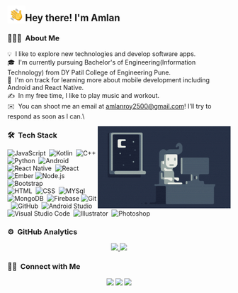 <img alt="Night Coding" src="./assets/Hand%20Wave.gif" width='40' align="left"/><h2>Hey there! I'm Amlan</h2>

<!-- ## 👋 &nbsp;Hey there! I'm Amlan -->

### 👨🏻‍💻 &nbsp;About Me

💡 &nbsp;I like to explore new technologies and develop software apps.\
🎓 &nbsp;I'm currently pursuing Bachelor's of Engineering(Information Technology) from DY Patil College of Engineering Pune.\
🌱 &nbsp;I'm on track for learning more about mobile development including Android and React Native.\
✍️ &nbsp;In my free time, I like to play music and workout.\
✉️ &nbsp;You can shoot me an email at amlanroy2500@gmail.com! I'll try to respond as soon as I can.\

<img alt="Night Coding" src="./assets/Night-Coding.gif" align="right"/>

### 🛠 &nbsp;Tech Stack

![JavaScript](https://img.shields.io/badge/-JavaScript-05122A?style=flat&logo=javascript)&nbsp;
![Kotlin](https://img.shields.io/badge/Kotlin-0095D5?&style=for-the-badge&logo=kotlin&logoColor=white)&nbsp;
![C++](https://img.shields.io/badge/-C++-05122A?style=flat&logo=C%2B%2B&logoColor=00599C)&nbsp;
![Python](https://img.shields.io/badge/-Python-05122A?style=flat&logo=python)&nbsp;
![Android](https://img.shields.io/badge/Android-3DDC84?style=for-the-badge&logo=android&logoColor=white)&nbsp;
![React Native](https://img.shields.io/badge/React_Native-20232A?style=for-the-badge&logo=react&logoColor=61DAFB)&nbsp;
![React](https://img.shields.io/badge/-React-05122A?style=flat&logo=react)&nbsp;
![Ember](https://img.shields.io/badge/ember-1C1E24?style=for-the-badge&logo=ember.js&logoColor=#D04A37)
![Node.js](https://img.shields.io/badge/-Node.js-05122A?style=flat&logo=node.js)&nbsp;
![Bootstrap](https://img.shields.io/badge/-Bootstrap-05122A?style=flat&logo=bootstrap&logoColor=563D7C)\
![HTML](https://img.shields.io/badge/-HTML-05122A?style=flat&logo=HTML5)&nbsp;
![CSS](https://img.shields.io/badge/-CSS-05122A?style=flat&logo=CSS3&logoColor=1572B6)&nbsp;
![MYSql](https://img.shields.io/badge/MySQL-00000F?style=for-the-badge&logo=mysql&logoColor=white)&nbsp;
![MongoDB](https://img.shields.io/badge/MongoDB-4EA94B?style=for-the-badge&logo=mongodb&logoColor=white)&nbsp;
![Firebase](https://img.shields.io/badge/firebase-%23039BE5.svg?style=for-the-badge&logo=firebase)
![Git](https://img.shields.io/badge/-Git-05122A?style=flat&logo=git)&nbsp;
![GitHub](https://img.shields.io/badge/-GitHub-05122A?style=flat&logo=github)&nbsp;
![Android Studio](https://img.shields.io/badge/Android%20Studio-3DDC84.svg?style=for-the-badge&logo=android-studio&logoColor=white)
![Visual Studio Code](https://img.shields.io/badge/-Visual%20Studio%20Code-05122A?style=flat&logo=visual-studio-code&logoColor=007ACC)&nbsp;
![Illustrator](https://img.shields.io/badge/-Illustrator-05122A?style=flat&logo=adobe-illustrator)&nbsp;
![Photoshop](https://img.shields.io/badge/-Photoshop-05122A?style=flat&logo=adobe-photoshop)&nbsp;

### ⚙️ &nbsp;GitHub Analytics

<p align="center">
<a href="https://github.com/amlan-roy">
  <img height="180em" src="https://github-readme-stats-eight-theta.vercel.app/api?username=amlan-roy&show_icons=true&theme=algolia&include_all_commits=true&count_private=true"/>
  <img height="180em" src="https://github-readme-stats-eight-theta.vercel.app/api/top-langs/?username=amlan-roy&layout=compact&langs_count=8&theme=algolia"/>
</a>
</p>

### 🤝🏻 &nbsp;Connect with Me

<p align="center">
<a href="https://www.linkedin.com/in/amlan-roy-2a0344192/"><img src="https://img.shields.io/badge/-Amlan%20Roy-0077B5?style=flat&logo=Linkedin&logoColor=white"/></a>
<a href="mailto:amlanroy2500@gmail.com"><img src="https://img.shields.io/badge/-amlanroy2500@gmail.com-D14836?style=flat&logo=Gmail&logoColor=white"/></a>
<a href="https://twitter.com/_royamlan_"><img src="https://img.shields.io/badge/_royamlan_-%231DA1F2.svg?style=for-the-badge&logo=Twitter&logoColor=white"/></a>
  
</p>

